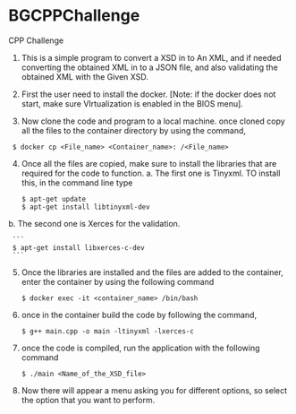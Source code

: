 # BGCPPChallenge
CPP Challenge


1. This is a simple program to convert a XSD in to An XML, and if needed converting the obtained XML in to a JSON file, and also validating the obtained XML with the Given XSD.

2. First the user need to install the docker. [Note: if the docker does not start, make sure VIrtualization is enabled in the BIOS menu].

3. Now clone the code and program to a local machine. once cloned copy all the files to the container directory by using the command,
   
  ```
   $ docker cp <File_name> <Container_name>: /<File_name>
 ```
  
4. Once all the files are copied, make sure to install the libraries that are required for the code to function.
  a. The first one is Tinyxml. TO install this, in the command line type 
     
     ```
     $ apt-get update
     $ apt-get install libtinyxml-dev 
     ```
     
  b. The second one is Xerces for the validation.
     
     ```
     $ apt-get install libxerces-c-dev
     ```
     
5. Once the libraries are installed and the files are added to the container, enter the container by using the following command

     
     ```
     $ docker exec -it <container_name> /bin/bash
     ```
     
6. once in the container build the code by following the command,

     ```
     $ g++ main.cpp -o main -ltinyxml -lxerces-c
     ```
     
7. once the code is compiled, run the application with the following command

     ```
     $ ./main <Name_of_the_XSD_file>
     ```
     
8. Now there will appear a menu asking you for different options, so select the option that you want to perform.

